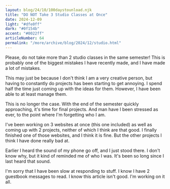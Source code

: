 ```yaml
---
layout: blog/24/10/100daystounload.njk
title: "DO NOT Take 3 Studio Classes at Once"
date: 2024-12-09
light: "#dfe0ff"
dark: "#0f154b"
accent: "#0022ff"
articleNumber: 64
permalink: "/more/archive/blog/2024/12/studio.html"
---
```

Please, do not take more than 2 studio classes in the same semester! This is probably one of the biggest mistakes I have recently made, and I have made a lot of mistakes.

This may just be because I don't think I am a very creative person, but having to constantly do projects has been starting to get annoying. I spend half the time just coming up with the ideas for them. However, I have been able to at least manage them.

This is no longer the case. With the end of the semester quickly approaching, it's time for final projects. And man have I been stressed as ever, to the point where I'm forgetting who I am.

I've been working on 3 websites at once (this one included) as well as coming up with 2 projects, neither of which I think are that good. I finally finished one of those websites, and I think it is fine. But the other projects I think I have done really bad at.

Earlier I heard the sound of my phone go off, and I just stood there. I don't know why, but it kind of reminded me of who I was. It's been so long since I last heard that sound.

I'm sorry that I have been slow at responding to stuff. I know I have 2 guestbook messages to read. I know this article isn't good. I'm working on it all.